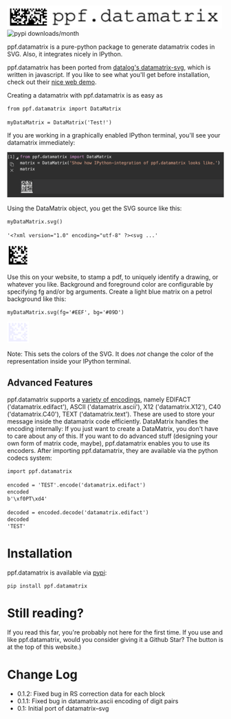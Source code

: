<img alt="ppf.datamatrix logo" src="./imgs/logo.svg" width="500em">

<img alt="pypi downloads/month" src="https://img.shields.io/pypi/dm/ppf.datamatrix.svg">

ppf.datamatrix is a pure-python package to generate datamatrix codes in SVG.
Also, it integrates nicely in IPython.

ppf.datamatrix has been ported from [datalog's
datamatrix-svg](https://github.com/datalog/datamatrix-svg), which is written in
javascript.  If you like to see what you'll get before installation, check out
their [nice web demo](https://datalog.github.io/demo/datamatrix-svg).

Creating a datamatrix with ppf.datamatrix is as easy as

```
from ppf.datamatrix import DataMatrix

myDataMatrix = DataMatrix('Test!')
```

If you are working in a graphically enabled IPython terminal, you'll see your
datamatrix immediately:

![IPython integration](imgs/ipython.png)

Using the DataMatrix object, you get the SVG source like this:

```
myDataMatrix.svg()

'<?xml version="1.0" encoding="utf-8" ?><svg ...'
```

<img alt="Test! DataMatrix" src="./imgs/Test.svg" width="50em">

Use this on your website, to stamp a pdf, to uniquely identify a drawing, or
whatever you like.  Background and foreground color are configurable by
specifying fg and/or bg arguments.  Create a light blue matrix on a petrol
background like this:

```
myDataMatrix.svg(fg='#EEF', bg='#09D')
```

<img alt="Test! DataMatrix in red on blue background" src="./imgs/Test_colored.svg" width="50em">

Note: This sets the colors of the SVG.
It does *not* change the color of the representation inside your IPython terminal.


## Advanced Features

ppf.datamatrix supports a [variety of
encodings](https://en.m.wikipedia.org/wiki/Data_Matrix#Encoding), namely
EDIFACT ('datamatrix.edifact'), ASCII ('datamatrix.ascii'), X12
('datamatrix.X12'), C40 ('datamatrix.C40'), TEXT ('datamatrix.text').  These
are used to store your message inside the datamatrix code efficiently.
DataMatrix handles the encoding internally: If you just want to create a
DataMatrix, you don't have to care about any of this.  If you want to do
advanced stuff (designing your own form of matrix code, maybe), ppf.datamatrix
enables you to use its encoders.  After importing ppf.datamatrix, they are
available via the python codecs system:

```
import ppf.datamatrix

encoded = 'TEST'.encode('datamatrix.edifact')
encoded
b'\xf0PT\xd4'

decoded = encoded.decode('datamatrix.edifact')
decoded
'TEST'
```


# Installation

ppf.datamatrix is available via [pypi](https://pypi.org):

```
pip install ppf.datamatrix
```

# Still reading?

If you read this far, you're probably not here for the first time.
If you use and like ppf.datamatrix, would you consider giving it a Github Star?
The button is at the top of this website.)


# Change Log

* 0.1.2:    Fixed bug in RS correction data for each block
* 0.1.1:    Fixed bug in datamatrix.ascii encoding of digit pairs
* 0.1:      Initial port of datamatrix–svg
